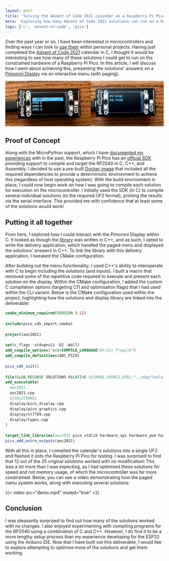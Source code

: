 ```yaml
---
layout: post
title: 'Solving the Advent of Code 2021 calendar on a Raspberry Pi Pico'
meta: 'Exploring how many Advent of Code 2021 solutions can run on a Raspberry Pi Pico using C and C++.'
tags: ['c', 'advent-of-code', 'pico']
---
```


Over the past year or so, I have been interested in microcontrollers and finding ways I can look to [use them](../../2021/2021-10-20-building-a-2fa-totp-generator-using-a-raspberry-pi-pico-and-micropython/index.md) within personal projects.
Having just completed the [Advent of Code 2021](../2022-05-30-solving-the-advent-of-code-2021-calendar-using-c-in-under-half-a-second/index.md) calendar in C, I thought it would be interesting to see how many of these solutions I could get to run on the constrained hardware of a Raspberry Pi Pico.
In this article, I will discuss how I went about achieving this, presenting the solutions' answers on a [Pimoroni Display](https://shop.pimoroni.com/products/pico-display-pack?variant=32368664215635) via an interactive menu (with paging).

<!--more-->

![AoC 2021 on a Raspberry Pi Pico](demo.jpg)

## Proof of Concept

Along with the MicroPython support, which I have [documented my experiences](../../2021/2021-10-20-building-a-2fa-totp-generator-using-a-raspberry-pi-pico-and-micropython/index.md) with in the past, the Raspberry Pi Pico has an [official SDK](https://github.com/raspberrypi/pico-sdk) providing support to compile and target the RP2040 in C, C++, and Assembly.
I decided to use a pre-built [Docker image](https://github.com/xingrz/rpi-pico-builder) that included all the required dependencies to provide a deterministic environment to achieve this (regardless of host operating system).
With the build environment in place, I could now begin work on how I was going to compile each solution for execution on the microcontroller.
I initially used the SDK (in C) to compile several individual solutions (to the required UF2 format), printing the results via the serial interface.
This provided me with confidence that at least some of the solutions would work!

## Putting it all together

From here, I explored how I could interact with the Pimoroni Display within C.
It looked as though the [library](https://github.com/pimoroni/pimoroni-pico/tree/main/libraries/pico_display) was written in C++, and as such, I opted to write the delivery application, which handled the paged menu and displayed the solutions' answers in C++.
To link the library with this delivery application, I tweaked the CMake configuration.

After building out the menu functionality, I used C++'s ability to interoperate with C to begin including the solutions (and inputs).
I built a macro that removed some of the repetitive code required to execute and present each solution on the display.
Within the CMake configuration, I added the custom C compilation options (targeting C11 and optimisation flags) that I had used within the CLI variant.
Below is the CMake configuration used within the project, highlighting how the solutions and display library are linked into the deliverable:

```cmake
cmake_minimum_required(VERSION 3.12)

include(pico_sdk_import.cmake)

project(aoc2021)

set(c_flags -std=gnu11 -O2 -Wall)
add_compile_options("$<$<COMPILE_LANGUAGE:C>:${c_flags}>")
add_compile_definitions(AOC_PICO)

pico_sdk_init()

file(GLOB_RECURSE SOLUTIONS RELATIVE ${CMAKE_SOURCE_DIR} "../day*/solution.c" "../shared/dynarray.c")
add_executable(
  aoc2021
  aoc2021.cpp
  ${SOLUTIONS}
  display/pico_display.cpp
  display/pico_graphics.cpp
  display/st7789.cpp
  display/types.cpp
)

target_link_libraries(aoc2021 pico_stdlib hardware_spi hardware_pwm hardware_dma)
pico_add_extra_outputs(aoc2021)
```

With all this in place, I compiled the calendar's solutions into a single UF2 and flashed it onto the Raspberry Pi Pico for testing.
I was surprised to find that 12 out of the 25 original solutions worked with no modification!
This was a lot more than I was expecting, as I had optimised these solutions for speed and not memory usage, of which the microcontroller was far more constrained.
Below, you can see a video demonstrating how the paged menu system works, along with executing several solutions:

{{< video src="demo.mp4" muted="true" >}}

## Conclusion

I was pleasantly surprised to find out how many of the solutions worked with no changes.
I also enjoyed experimenting with compiling programs for the RP2040 using a combination of C and C++.
However, I do find it to be a more lengthy setup process than my experience developing for the ESP32 using the Arduino IDE.
Now that I have built out this deliverable, I would like to explore attempting to optimise more of the solutions and get them working.
